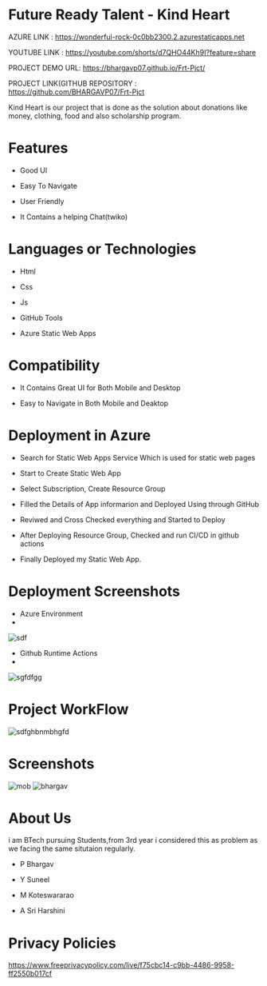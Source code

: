# Future Ready Talent - Kind Heart



AZURE LINK : https://wonderful-rock-0c0bb2300.2.azurestaticapps.net

YOUTUBE LINK : https://youtube.com/shorts/d7QHO44Kh9I?feature=share

PROJECT DEMO URL: https://bhargavp07.github.io/Frt-Pjct/


PROJECT LINK(GITHUB REPOSITORY : https://github.com/BHARGAVP07/Frt-Pjct 





Kind Heart is our project that is done as the solution about donations like money, clothing, food and also scholarship program.

# Features
-  Good UI

-  Easy To Navigate

-  User Friendly

-  It Contains a helping Chat(twiko)



# Languages or Technologies

-  Html

-  Css

-  Js

-  GitHub Tools

-  Azure Static Web Apps

# Compatibility
 -  It Contains Great UI for Both Mobile and Desktop
 
 -  Easy to Navigate in Both Mobile and Deaktop

# Deployment in Azure

-  Search for Static Web Apps Service Which is used for static web pages

-  Start to Create Static Web App

-  Select Subscription, Create Resource Group 

-  Filled the Details of App informarion and Deployed Using through GitHub

-  Reviwed and Cross Checked everything and Started to Deploy 

-  After Deploying Resource Group, Checked and run CI/CD in github actions 

-  Finally Deployed my Static Web App.

# Deployment  Screenshots

- Azure Environment
- 
![sdf](https://user-images.githubusercontent.com/113291883/198836205-c60e115f-4462-4541-8946-1a5ff5150166.PNG)


- Github Runtime Actions
- 
![sgfdfgg](https://user-images.githubusercontent.com/113291883/198836180-17a57ac5-fb88-43ad-9df6-552462a8beb7.PNG)

# Project WorkFlow

![sdfghbnmbhgfd](https://user-images.githubusercontent.com/113291883/198836196-6292bd23-5f42-4a50-852b-f8d0308881e3.PNG)


 
# Screenshots
![mob](https://user-images.githubusercontent.com/113291883/198835443-2b3e2acd-7fd2-4e23-9b48-a9f0d7d3410f.PNG)
![bhargav](https://user-images.githubusercontent.com/113291883/198835446-937f4b4e-c0c6-45e0-ac5a-c2a07241afc7.PNG)


# About Us
i am BTech pursuing Students,from 3rd year i considered this as problem as we facing the same situtaion regularly.
- P Bhargav

- Y Suneel

- M Koteswararao

- A Sri Harshini



# Privacy Policies 
https://www.freeprivacypolicy.com/live/f75cbc14-c9bb-4486-9958-ff2550b017cf
